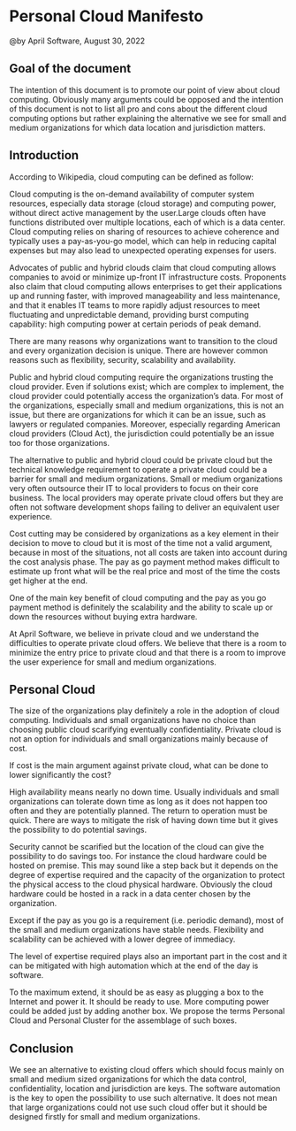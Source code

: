 # Personal Cloud Manifesto
@by April Software, August 30, 2022

## Goal of the document
The intention of this document is to promote our point of view about cloud computing. Obviously many arguments could be opposed and the intention of this document is not to list all pro and cons about the different cloud computing options but rather explaining the alternative we see for small and medium organizations for which data location and jurisdiction matters.

## Introduction
According to Wikipedia, cloud computing can be defined as follow:

Cloud computing is the on-demand availability of computer system resources, especially data storage (cloud storage) and computing power, without direct active management by the user.Large clouds often have functions distributed over multiple locations, each of which is a data center. Cloud computing relies on sharing of resources to achieve coherence and typically uses a pay-as-you-go model, which can help in reducing capital expenses but may also lead to unexpected operating expenses for users. 

Advocates of public and hybrid clouds claim that cloud computing allows companies to avoid or minimize up-front IT infrastructure costs. Proponents also claim that cloud computing allows enterprises to get their applications up and running faster, with improved manageability and less maintenance, and that it enables IT teams to more rapidly adjust resources to meet fluctuating and unpredictable demand, providing burst computing capability: high computing power at certain periods of peak demand.

There are many reasons why organizations want to transition to the cloud and every organization decision is unique. There are however common reasons such as flexibility, security, scalability and availability.

Public and hybrid cloud computing require the organizations trusting the cloud provider. Even if solutions exist; which are complex to implement, the cloud provider could potentially access the organization’s data. For most of the organizations, especially small and medium organizations, this is not an issue, but there are organizations for which it can be an issue, such as lawyers or regulated companies. Moreover, especially regarding American cloud providers (Cloud Act), the jurisdiction could potentially be an issue too for those organizations. 

The alternative to public and hybrid cloud could be private cloud but the technical knowledge requirement to operate a private cloud could be a barrier for small and medium organizations. Small or medium organizations very often outsource their IT to local providers to focus on their core business. The local providers may operate private cloud offers but they are often not software development shops failing to deliver an equivalent user experience.

Cost cutting may be considered by organizations as a key element in their decision to move to cloud but it is most of the time not a valid argument, because in most of the situations, not all costs are taken into account during the cost analysis phase. The pay as go payment method makes difficult to estimate up front what will be the real price and most of the time the costs get higher at the end. 

One of the main key benefit of cloud computing and the pay as you go payment method is definitely the scalability and the ability to scale up or down the resources without buying extra hardware.

At April Software, we believe in private cloud and we understand the difficulties to operate private cloud offers. We believe that there is a room to minimize the entry price to private cloud and that there is a room to improve the user experience for small and medium organizations.

## Personal Cloud
The size of the organizations play definitely a role in the adoption of cloud computing. Individuals and small organizations have no choice than choosing public cloud scarifying eventually confidentiality. Private cloud is not an option for individuals and small organizations mainly because of cost. 

If cost is the main argument against private cloud, what can be done to lower significantly the cost?

High availability means nearly no down time. Usually individuals and small organizations can tolerate down time as long as it does not happen too often and they are potentially planned. The return to operation must be quick. There are ways to mitigate the risk of having down time but it gives the possibility to do potential savings.

Security cannot be scarified but the location of the cloud can give the possibility to do savings too. For instance the cloud hardware could be hosted on premise. This may sound like a step back but it depends on the degree of expertise required and the capacity of the organization to protect the physical access to the cloud physical hardware. Obviously the cloud hardware could be hosted in a rack in a data center chosen by the organization. 

Except if the pay as you go is a requirement (i.e. periodic demand), most of the small and medium organizations have stable needs. Flexibility and scalability can be achieved with a lower degree of immediacy.

The level of expertise required plays also an important part in the cost and it can be mitigated with high automation which at the end of the day is software. 

To the maximum extend, it should be as easy as plugging a box to the Internet and power it. It should be ready to use. More computing power could be added just by adding another box. We propose the terms Personal Cloud and Personal Cluster for the assemblage of such boxes.

## Conclusion
We see an alternative to existing cloud offers which should focus mainly on small and medium sized organizations for which the data control, confidentiality, location and jurisdiction are keys. The software automation is the key to open the possibility to use such alternative. It does not mean that large organizations could not use such cloud offer but it should be designed firstly for small and medium organizations.
 
